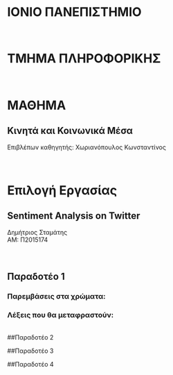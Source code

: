 # ΙΟΝΙΟ ΠΑΝΕΠΙΣΤΗΜΙΟ </br></br>


# ΤΜΗΜΑ ΠΛΗΡΟΦΟΡΙΚΗΣ </br></br>


# ΜΑΘΗΜΑ
## Κινητά και Κοινωνικά Μέσα</br>
 
Επιβλέπων καθηγητής: Χωριανόπουλος Κωνσταντίνος </br></br></br>


# Επιλογή Εργασίας
## Sentiment Analysis on Twitter

Δημήτριος Σταμάτης</br>
ΑΜ: Π2015174</br></br></br>

## Παραδοτέο 1</br>
### Παρεμβάσεις στα χρώματα:</br>


### Λέξεις που θα μεταφραστούν: </br>

</br>
##Παραδοτέο 2


##Παραδοτέο 3
</br>

##Παραδοτέο 4
</br>


